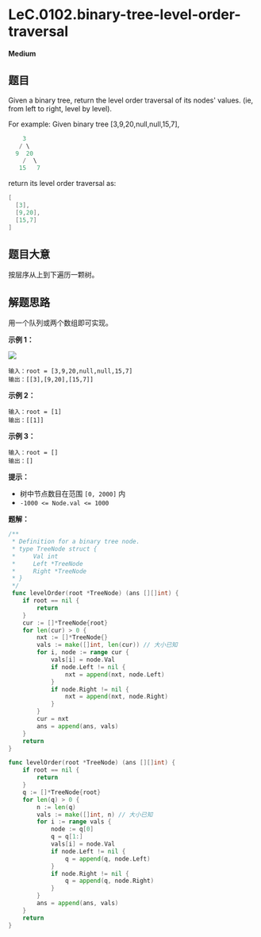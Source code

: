 # LeC.0102.binary-tree-level-order-traversal

**Medium**

## 题目

Given a binary tree, return the level order traversal of its nodes' values. (ie, from left to right, level by level).

For example:
Given binary tree [3,9,20,null,null,15,7],

```c
    3
   / \
  9  20
    /  \
   15   7
```

return its level order traversal as:

```c
[
  [3],
  [9,20],
  [15,7]
]
```

## 题目大意

按层序从上到下遍历一颗树。

## 解题思路

用一个队列或两个数组即可实现。

**示例 1：**

![](https://assets.leetcode.com/uploads/2021/02/19/tree1.jpg)

```
输入：root = [3,9,20,null,null,15,7]
输出：[[3],[9,20],[15,7]]
```

**示例 2：**

```
输入：root = [1]
输出：[[1]]
```

**示例 3：**

```
输入：root = []
输出：[]
```

**提示：**

- 树中节点数目在范围 `[0, 2000]` 内
- `-1000 <= Node.val <= 1000`

**题解：**

```go
/**
 * Definition for a binary tree node.
 * type TreeNode struct {
 *     Val int
 *     Left *TreeNode
 *     Right *TreeNode
 * }
 */
 func levelOrder(root *TreeNode) (ans [][]int) {
    if root == nil {
        return
    }
    cur := []*TreeNode{root}
    for len(cur) > 0 {
        nxt := []*TreeNode{}
        vals := make([]int, len(cur)) // 大小已知
        for i, node := range cur {
            vals[i] = node.Val
            if node.Left != nil {
                nxt = append(nxt, node.Left)
            }
            if node.Right != nil {
                nxt = append(nxt, node.Right)
            }
        }
        cur = nxt
        ans = append(ans, vals)
    }
    return
}

func levelOrder(root *TreeNode) (ans [][]int) {
    if root == nil {
        return
    }
    q := []*TreeNode{root}
    for len(q) > 0 {
        n := len(q)
        vals := make([]int, n) // 大小已知
        for i := range vals {
            node := q[0]
            q = q[1:]
            vals[i] = node.Val
            if node.Left != nil {
                q = append(q, node.Left)
            }
            if node.Right != nil {
                q = append(q, node.Right)
            }
        }
        ans = append(ans, vals)
    }
    return
}
```
